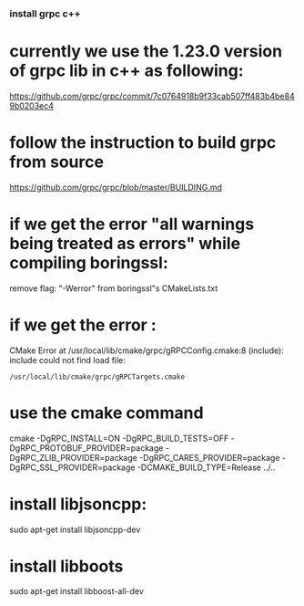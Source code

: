 ### install grpc c++ 

# currently we use the 1.23.0 version of grpc lib in c++ as following:
https://github.com/grpc/grpc/commit/7c0764918b9f33cab507ff483b4be849b0203ec4

# follow the instruction to build grpc from source
https://github.com/grpc/grpc/blob/master/BUILDING.md

# if we get the error "all warnings being treated as errors" while compiling boringssl:
remove flag: "-Werror" from boringssl"s CMakeLists.txt 

# if we get the error :
CMake Error at /usr/local/lib/cmake/grpc/gRPCConfig.cmake:8 (include):
  include could not find load file:

    /usr/local/lib/cmake/grpc/gRPCTargets.cmake
# use the cmake command
cmake -DgRPC_INSTALL=ON -DgRPC_BUILD_TESTS=OFF -DgRPC_PROTOBUF_PROVIDER=package -DgRPC_ZLIB_PROVIDER=package -DgRPC_CARES_PROVIDER=package -DgRPC_SSL_PROVIDER=package -DCMAKE_BUILD_TYPE=Release ../.. 


# install libjsoncpp:
sudo apt-get install libjsoncpp-dev 

# install libboots
sudo apt-get install libboost-all-dev
